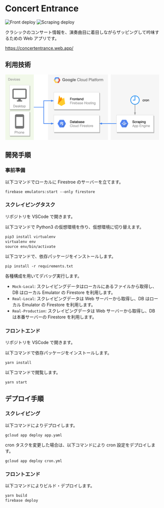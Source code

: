 # Concert Entrance

![Front deploy](https://github.com/shotaIDE/ConcertEntrance/workflows/Front%20deploy/badge.svg)
![Scraping deploy](https://github.com/shotaIDE/ConcertEntrance/workflows/Scraping%20deploy/badge.svg)

クラシックのコンサート情報を、演奏曲目に着目しながらザッピングして吟味するための Web アプリです。

https://concertentrance.web.app/

## 利用技術

![利用技術](https://github.com/shotaIDE/ConcertEntrance/blob/master/docs/architecture.png)

## 開発手順

### 事前準備

以下コマンドでローカルに Firestroe のサーバーを立てます。

```shell
firebase emulators:start --only firestore
```

### スクレイピングタスク

リポジトリを VSCode で開きます。

以下コマンドで Python3 の仮想環境を作り、仮想環境に切り替えます。

```shell
pip3 install virtualenv
virtualenv env
source env/bin/activate
```

以下コマンドで、依存パッケージをインストールします。

```shell
pip install -r requirements.txt
```

各種構成を用いてデバッグ実行します。

- `Mock-Local`: スクレイピングデータはローカルにあるファイルから取得し、DB はローカル Emulator の Firestore を利用します。
- `Real-Local`: スクレイピングデータは Web サーバーから取得し、DB はローカル Emulator の Firestore を利用します。
- `Real-Production`: スクレイピングデータは Web サーバーから取得し、DB は本番サーバーの Firestore を利用します。

### フロントエンド

リポジトリを VSCode で開きます。

以下コマンドで依存パッケージをインストールします。

```shell
yarn install
```

以下コマンドで閲覧します。

```shell
yarn start
```

## デプロイ手順

### スクレイピング

以下コマンドによりデプロイします。

```shell
gcloud app deploy app.yaml
```

cron タスクを変更した場合は、以下コマンドにより cron 設定をデプロイします。

```shell
gcloud app deploy cron.yml
```

### フロントエンド

以下コマンドによりビルド・デプロイします。

```shell
yarn build
firebase deploy
```
